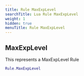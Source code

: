 ```yaml
---
title: Rule MaxExpLevel
searchTitle: Lua Rule MaxExpLevel
weight: 1
hidden: true
menuTitle: Rule MaxExpLevel
---
```

## MaxExpLevel

This represents a MaxExpLevel Rule
```lua
Rule.MaxExpLevel
```